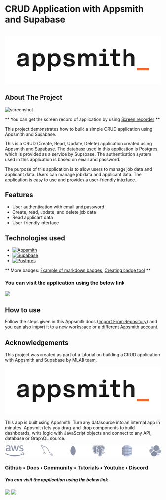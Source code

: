 # CRUD Application with Appsmith and Supabase

<br />
<div align="center">
  <a href="https://github.com/appsmithorg/appsmith/">
    <img src="https://github.com/appsmithorg/appsmith/blob/release/static/appsmith_logo_primary.png" alt="Logo">
  </a>
</div>


## About The Project

![screenshot](https://github.com/mfec-mlab/appsmith-sample-crud/blob/main/appsmith-sample-crud.gif)

** You can get the screen record of application by using [Screen recorder](https://apps.microsoft.com/store/detail/%E0%B8%9A%E0%B8%B1%E0%B8%99%E0%B8%97%E0%B8%B6%E0%B8%81-%E0%B8%AB%E0%B8%99%E0%B9%89%E0%B8%B2-%E0%B8%88%E0%B8%AD/9PJMTJ0WTCTZ) **

This project demonstrates how to build a simple CRUD application using Appsmith and Supabase.

This is a CRUD (Create, Read, Update, Delete) application created using Appsmith and Supabase.
The database used in this application is Postgres, which is provided as a service by Supabase. The authentication system used in this application is based on email and password.

The purpose of this application is to allow users to manage job data and applicant data. Users can manage job data and applicant data. The application is easy to use and provides a user-friendly interface.

## Features
- User authentication with email and password
- Create, read, update, and delete job data
- Read applicant data
- User-friendly interface

## Technologies used

* [![Appsmith][Appsmith]][Appsmith-url]
* [![Supabase][Supabase]][Supabase-url]
* [![Postgres][Postgres]][Postgres-url]

** More badges: [Example of markdown badges](https://github.com/Ileriayo/markdown-badges), [Creating badge tool](https://shields.io/) **

### You can visit the application using the below link

[![](https://assets.appsmith.com/git-sync/Buttons.svg) ](http://157.245.50.19/applications/644132f70395b93d50511351/pages/644132f70395b93d50511354) 

## How to use

Follow the steps given in this Appsmith docs ([Import From Repository](https://docs.appsmith.com/advanced-concepts/version-control-with-git/import-from-repository)) and you can also import it to a new workspace or a different Appsmith account.


## Acknowledgements
This project was created as part of a tutorial on building a CRUD application with Appsmith and Supabase by MLAB team.


<!-- MARKDOWN LINKS & IMAGES -->
<!-- https://www.markdownguide.org/basic-syntax/#reference-style-links -->
[product-screenshot]: images/screenshot.png



[Appsmith]: https://img.shields.io/badge/-Appsmith-orange?style=for-the-badge
[Appsmith-url]: https://www.appsmith.com/
[Postgres]: https://img.shields.io/badge/postgres-%23316192.svg?style=for-the-badge&logo=postgresql&logoColor=white
[Postgres-url]: https://www.postgresql.org/
[Supabase]: https://img.shields.io/badge/Supabase-3ECF8E?style=for-the-badge&logo=supabase&logoColor=white
[Supabase-url]: https://supabase.com/


![](https://raw.githubusercontent.com/appsmithorg/appsmith/release/static/appsmith_logo_primary.png)

This app is built using Appsmith. Turn any datasource into an internal app in minutes. Appsmith lets you drag-and-drop components to build dashboards, write logic with JavaScript objects and connect to any API, database or GraphQL source.

![](https://raw.githubusercontent.com/appsmithorg/appsmith/release/static/images/integrations.png)

### [Github](https://github.com/appsmithorg/appsmith) • [Docs](https://docs.appsmith.com/?utm_source=github&utm_medium=social&utm_content=appsmith_docs&utm_campaign=null&utm_term=appsmith_docs) • [Community](https://community.appsmith.com/) • [Tutorials](https://github.com/appsmithorg/appsmith/tree/update/readme#tutorials) • [Youtube](https://www.youtube.com/appsmith) • [Discord](https://discord.gg/rBTTVJp)

##### You can visit the application using the below link

###### [![](https://assets.appsmith.com/git-sync/Buttons.svg) ](http://159.223.80.143/applications/647363cbcb9d623edb3a7242/pages/64814e24837fd7540611a645) [![](https://assets.appsmith.com/git-sync/Buttons2.svg)](http://159.223.80.143/applications/647363cbcb9d623edb3a7242/pages/64814e24837fd7540611a645/edit)
